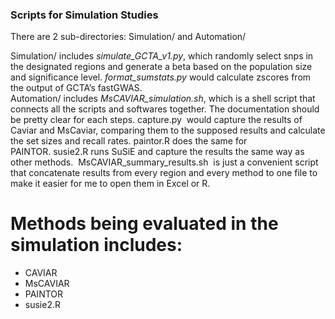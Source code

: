 ### Scripts for Simulation Studies
There are 2 sub-directories: Simulation/ and Automation/

Simulation/ includes _simulate_GCTA_v1.py_, which randomly select snps in the designated regions and generate a beta based on the population size and significance level. _format_sumstats.py_ would calculate zscores from the output of GCTA’s fastGWAS.
Automation/ includes _MsCAVIAR_simulation.sh_, which is a shell script that connects all the scripts and softwares together. The documentation should be pretty clear for each steps. capture.py  would capture the results of Caviar and MsCaviar, comparing them to the supposed results and calculate the set sizes and recall rates. paintor.R does the same for PAINTOR. susie2.R runs SuSiE and capture the results the same way as other methods.  MsCAVIAR_summary_results.sh  is just a convenient script that concatenate results from every region and every method to one file to make it easier for me to open them in Excel or R.

# Methods being evaluated in the simulation includes:
* CAVIAR
* MsCAVIAR
* PAINTOR
* susie2.R
